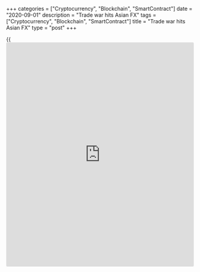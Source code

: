 +++
categories = ["Cryptocurrency", "Blockchain", "SmartContract"]
date = "2020-09-01"
description = "Trade war hits Asian FX"
tags = ["Cryptocurrency", "Blockchain", "SmartContract"]
title = "Trade war hits Asian FX"
type = "post"
+++

{{<iframe id="large-banner" src="https://www.bounty.group/#slide=25.0" width="100%" height="600" scrolling="no" style="border: 0px solid rgb(216, 221, 230); border-radius: 3px;">}}

By **Morgan Davis**

![China-US-trade-containers-780][1]

Big global banks still dominate FX trading in Asia, according to the
[latest results from the annual survey][2] of the industry carried out
by Asiamoney’s sister publication Euromoney.

JPMorgan beats Bank of America Merrill Lynch to the overall top spot in
Asia, with UBS, Citi and Deutsche rounding out the top five. At a
country level, Malaysia’s CIMB is the only local bank to top the overall
[ranking](https://www.playgroundfx.com/blog/crypto-exchange-ranking/) in its domestic market. In all other markets the hegemony of the
international bank persists.

Whether you’re a big global player or a local trading shop, you face the
same problem today: [markets are in flux][3]. It’s not just commodities,
bonds and stocks responding to cuts in interest rates but currencies
too.

“There are lots of idiosyncratic stories going on in [Asia] that make it
a very exciting time to be trading FX,” says Geoff Kot, global head of
FX trading at Standard Chartered.

The [latest phase of the trade war][4] began in the first week of August
with a tweet from US president Donald Trump threatening additional
tariffs on $300 billion of Chinese goods. This created volatility in the
market and with it an increase in client activity, as well as responses
from other countries and central banks.

India, Indonesia, the Philippines and Thailand [cut interest rates][5]
in August in response either to slowing growth or the expectation of a
slowdown.

“The reaction [functions](https://www.fintechee.com/tutorial-for-forex-trading/basic-functions/) of various major central banks around the world
are very fascinating,” says Kot. “I expect that to continue to be the
theme for the coming quarter.”

### Caution

For [[investor](https://www.fintechee.com/tutorial-for-forex-trading/investor-mode/)s in the Asia FX market][6], that means making new risk
management assumptions and keeping an eye on market movements.

![Tony-Shaw-HSBC-2019-160x186.jpg][7]  
  
---  
  
 _Tony Shaw, HSBC_  
  
“It’s quite a technical environment that we’re operating in at the
moment,” says Tony Shaw, head of institutional and wealth sales for
global markets at HSBC Asia Pacific.

He cautions that [investor](https://www.fintechee.com/tutorial-for-forex-trading/investor-mode/)s need to differentiate between headline [news](https://www.letsplayfx.com/blog/forex-news-website/)
and actual risks. While the moving market creates an environment for
reactionary trading, [now is the time to be strategic][8], he says.

“The discussions have morphed from ‘what’s going on?’ to a far more
cerebral dialogue about risk management.”

Chu Kok Wei, group head of treasury and markets at CIMB, agrees that
more attention is being paid to underlying policies and market changes
that may have long-term effects, rather than the market’s quick
reactions to Trump’s tweets.

“People are either slowly getting used to it, or the right word is
getting tired and lethargic of it,” he says. “Over time, people will
probably pay less attention to headline reactions.”

  

> It’s not particularly relevant. The currency manipulator tag doesn’t
really matter.  
>

>

>  - Adarsh Sinha, Bank of America

  

On August 5, just days after Trump’s tariff threats, [the renminbi][9]
weakened, falling through the symbolic rate of seven to the dollar,
shocking [investor](https://www.fintechee.com/tutorial-for-forex-trading/investor-mode/)s.

“It’s quite clear, in both action and communication, that this was
driven by the escalation of tariffs,” says Adarsh Sinha, Bank of
America’s co-head of Asia rates and FX strategy. “We have gone through
seven [renminbi to the dollar]. There’s no longer a line in the sand.”

The move, says Sinha, was a surprise, particularly after US treasury
secretary Steven Mnuchin’s visit to Shanghai at the end of July.

“It was clear that as long as there was some hope and scope for
resolution… that [China] would try and prevent a depreciation of the
renminbi,” says Sinha. “But the additional tariff announcement by Trump
showed that there had been a loss of good faith.”

He makes the [point that China][10] “stopped manipulating the currency,”
and adds that “they were manipulating it to keep it below seven.”

### 'Currency manipulator'

Following the renminbi’s fall, the US-China trade row seemed to escalate
further when the US Treasury Department almost immediately designated
China as a ‘currency manipulator’. But the label itself carries little
meaning at this point, bankers agree. Generally, labelling a country a
currency manipulator would be followed by negotiations, the possibility
of tariffs and related trade threats – things that came before the label
was used.

“It’s not particularly relevant,” says Sinha, calling the label merely
symbolic. “The currency manipulator tag doesn’t really matter.”

![Henry-Quek-State-Street-160x186.jpg][11]  
  
---  
  
 _Henry Quek, State  
Street Global Markets_  
  
But the willingness of the US to bandy about the term like a weapon
should raise a few eyebrows.

The US has three factors – a global current account surplus, a large
bilateral trade surplus and persistent one-way intervention in foreign
exchange markets – for identifying currency manipulation by its trading
partners. Notably, China did not check all of the boxes of these
criteria.

“It shows that the US can, of course, label someone a manipulator,” says
Kot. “But it also shows that they don’t have to meet all three published
criteria for the Treasury to label someone a currency manipulator.”

“It is probably more of a negotiation technique by the US,” says Henry
Quek, Asia Pacific head of FX sales, trading and research at State
Street Global Markets. “The question is whether the US is going to use
this technique as a negotiation strategy with other currencies as well.”

  

   1. /v-1991ff56627774c57c1cba2249c84f7e/Media/images/euromoney/stock-images-13/China-US-trade-containers-780.gif
   2. www.euromoney.com/article/b1gy69ltxjsd20/asiamoney-fx-survey-2019
   3. www.euromoney.com/article/b1gqpsx8zzs9b1/yield-curve-inversion-spreads-worry-across-global-markets
   4. www.euromoney.com/article/b1fy925y8xyylx/chinas-risks-extend-beyond-trade-frictions
   5. www.euromoney.com/article/b1dlbg8qr7tq82/trade-wars-interest-rates-stocks-and-politics-top-adb-menu
   6. www.euromoney.com/article/b1gd20bry0sfzx/hedging-complacency-adds-to-corporate-fx-risk-citi-finds
   7. /v-683f12949e4cc4f4e1de94471ffcf7a4/Media/images/euromoney/people-27/Tony-Shaw-HSBC-2019-160x186.jpg
   8. www.euromoney.com/article/b1ghp142v37jtw/euromoney-fx-40-and-fabulous
   9. www.euromoney.com/article/b12klbwf41nr17/the-future-of-the-rmb-special-focus
   10. www.euromoney.com/markets/emerging-markets/asia/china
   11. /v-d0b194645508c9b1751c589438f2370a/Media/images/euromoney/people-27/Henry-Quek-State-Street-160x186.jpg